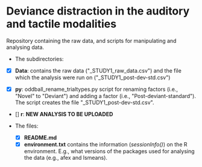 # Deviance distraction in the auditory and tactile modalities

Repository containing the raw data, and scripts for manipulating and analysing data. 

-  The subdirectories:

  - [x] **Data**: contains the raw data ("_STUDY1_raw_data.csv") and the file which the analysis were run on ("_STUDY1_post-dev-std.csv")

  - [x] **py**: oddball_rename_trialtypes.py script for renaming factors (i.e., "Novel" to "Deviant") and adding a factor (i.e.,        "Post-deviant-standard"). The script creates the file "_STUDY1_post-dev-std.csv".
  - [] **r**: **NEW ANALYSIS TO BE UPLOADED**
  
- The files:
  - [x] **README.md** 
  - [x] **environment.txt** contains the information (*sessionInfo()*) on the R environment. E.g., what versions of the packages used for analysing the data (e.g., afex and lsmeans).
